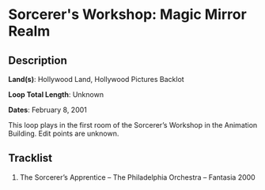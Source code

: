 # Sorcerer's Workshop: Magic Mirror Realm

## Description

**Land(s)**: Hollywood Land, Hollywood Pictures Backlot

**Loop Total Length**: Unknown

**Dates**: February 8, 2001

This loop plays in the first room of the Sorcerer’s Workshop in the Animation Building. Edit points are unknown.

## Tracklist

1. The Sorcerer’s Apprentice – The Philadelphia Orchestra – Fantasia 2000

